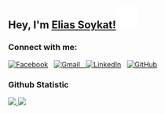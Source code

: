 
## Hey, I'm [Elias Soykat!](https://elias-soykat.netlify.app/)<img src="https://raw.githubusercontent.com/Kathryn-Jie/Kathryn-Jie/main/wave.gif" width="45"/>

### Connect with me:
  
<p align="left">
	<a href="https://www.facebook.com/elias.soykat7/"><img src="https://img.icons8.com/bubbles/60/000000/facebook-new.png" alt="Facebook"/></a>
 &nbsp;	<a href="mailto:eliasmd624@gmail.com"><img src="https://img.icons8.com/bubbles/60/000000/gmail.png" alt="Gmail"/>
 &nbsp;	</a>
	<a href="https://www.linkedin.com/in/elias-soykat"><img src="https://img.icons8.com/bubbles/60/000000/linkedin.png" alt="LinkedIn"/></a>
 &nbsp;	<a href="https://github.com/elias-soykat"><img src="https://img.icons8.com/bubbles/60/000000/github.png" alt="GitHub"/></a>

### Github Statistic
	
<p align="left">
<a href="https://github.com/elias-soykat">
  <img height="180em" src="https://github-readme-stats-eight-theta.vercel.app/api?username=elias-soykat&show_icons=true&theme=algolia&include_all_commits=true&count_private=true"/>
  <img height="180em" src="https://github-readme-stats-eight-theta.vercel.app/api/top-langs/?username=elias-soykat&layout=compact&langs_count=8&theme=algolia"/>
</a>
</p>
